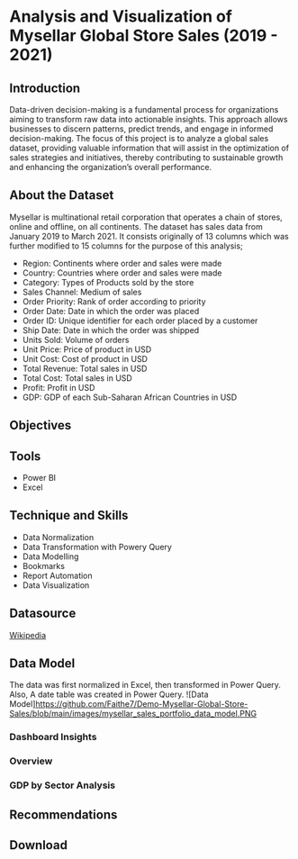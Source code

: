 # Analysis and Visualization of Mysellar Global Store Sales (2019 - 2021)

## Introduction
Data-driven decision-making is a fundamental process for organizations aiming to transform raw data into actionable insights. This approach allows businesses to discern patterns, predict trends, and engage in informed decision-making. The focus of this project is to analyze a global sales dataset, providing valuable information that will assist in the optimization of sales strategies and initiatives, thereby contributing to sustainable growth and enhancing the organization’s overall performance.

## About the Dataset
Mysellar is multinational retail corporation that operates a chain of stores, online and offline, on all continents.
The dataset has sales data from January 2019 to March 2021. It consists originally of 13 columns which was further modified to 15 columns for the purpose of this analysis;

- Region: Continents where order and sales were made
- Country: Countries where order and sales were made
- Category: Types of Products sold by the store
- Sales Channel: Medium of sales
- Order Priority: Rank of order according to priority
- Order Date: Date in which the order was placed
- Order ID: Unique identifier for each order placed by a customer
- Ship Date: Date in which the order was shipped
- Units Sold: Volume of orders
- Unit Price: Price of product in USD
- Unit Cost: Cost of product in USD
- Total Revenue: Total sales in USD
- Total Cost: Total sales in USD
- Profit: Profit in USD
- GDP: GDP of each Sub-Saharan African Countries in USD

## Objectives

## Tools
- Power BI
- Excel

## Technique and Skills
- Data Normalization
- Data Transformation with Powery Query
- Data Modelling
- Bookmarks
- Report Automation
- Data Visualization

## Datasource
<a href = "https://en.wikipedia.org/wiki/List_of_African_countries_by_GDP_(nominal)"> Wikipedia </a>

## Data Model
The data was first normalized in Excel, then transformed in Power Query. Also, A date table was created in Power Query. 
![Data Model]https://github.com/Faithe7/Demo-Mysellar-Global-Store-Sales/blob/main/images/mysellar_sales_portfolio_data_model.PNG

### Dashboard Insights
### Overview

### GDP by Sector Analysis

## Recommendations

## Download


